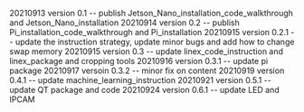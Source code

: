 20210913 version 0.1 -- publish Jetson_Nano_installation_code_walkthrough and Jetson_Nano_installation
20210914 version 0.2 -- publish Pi_installation_code_walkthrough and Pi_installation
20210915 version 0.2.1 -- update the instruction strategy, update minor bugs and add how to change swap memory
20210915 version 0.3 -- update linex_code_instruction and linex_package and cropping tools
20210916 version 0.3.1 -- update pi package
20210917 versoin 0.3.2 -- minor fix on content
20210919 version 0.4.1 -- update machine_learning_instruction
20210921 version 0.5.1 -- update QT package and code
20210924 version 0.6.1 -- update LED and IPCAM